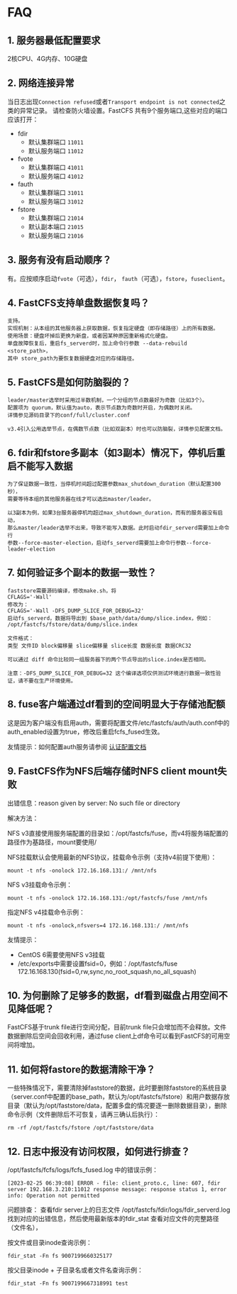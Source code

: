 # FAQ

## 1. 服务器最低配置要求

2核CPU、4G内存、10G硬盘

## 2. 网络连接异常

当日志出现`Connection refused`或者`Transport endpoint is not connected`之类的异常记录。
请检查防火墙设置。FastCFS 共有9个服务端口,这些对应的端口应该打开：

* fdir
  * 默认集群端口 `11011`
  * 默认服务端口 `11012`
* fvote
  * 默认集群端口 `41011`
  * 默认服务端口 `41012`
* fauth
  * 默认集群端口 `31011`
  * 默认服务端口 `31012`
* fstore
  * 默认集群端口 `21014`
  * 默认副本端口 `21015`
  * 默认服务端口 `21016`


## 3. 服务有没有启动顺序？

有。应按顺序启动`fvote`（可选），`fdir`， `fauth`（可选），`fstore`，`fuseclient`。

## 4. FastCFS支持单盘数据恢复吗？

```
支持。
实现机制：从本组的其他服务器上获取数据，恢复指定硬盘（即存储路径）上的所有数据。
使用场景：硬盘坏掉后更换为新盘，或者因某种原因重新格式化硬盘。
单盘故障恢复后，重启fs_serverd时，加上命令行参数 --data-rebuild <store_path>，
其中 store_path为要恢复数据硬盘对应的存储路径。
```

## 5. FastCFS是如何防脑裂的？

```
leader/master选举时采用过半数机制，一个分组的节点数最好为奇数（比如3个）。
配置项为 quorum，默认值为auto，表示节点数为奇数时开启，为偶数时关闭。
详情参见源码目录下的conf/full/cluster.conf

v3.4引入公用选举节点，在偶数节点数（比如双副本）时也可以防脑裂，详情参见配置文档。
```

## 6. fdir和fstore多副本（如3副本）情况下，停机后重启不能写入数据

```
为了保证数据一致性，当停机时间超过配置参数max_shutdown_duration（默认配置300秒），
需要等待本组的其他服务器在线才可以选出master/leader。

以3副本为例，如果3台服务器停机均超过max_shutdown_duration，而有的服务器没有启动，
那么master/leader选举不出来，导致不能写入数据。此时启动fdir_serverd需要加上命令行
参数--force-master-election，启动fs_serverd需要加上命令行参数--force-leader-election
```

## 7. 如何验证多个副本的数据一致性？

```
faststore需要源码编译，修改make.sh，将
CFLAGS='-Wall'
修改为：
CFLAGS='-Wall -DFS_DUMP_SLICE_FOR_DEBUG=32'
启动fs_serverd，数据将导出到 $base_path/data/dump/slice.index，例如：
/opt/fastcfs/fstore/data/dump/slice.index

文件格式：
类型 文件ID block偏移量 slice偏移量 slice长度 数据长度 数据CRC32

可以通过 diff 命令比较同一组服务器下的两个节点导出的slice.index是否相同。

注意：-DFS_DUMP_SLICE_FOR_DEBUG=32 这个编译选项仅供测试环境进行数据一致性验证，请不要在生产环境使用。

```

## 8. fuse客户端通过df看到的空间明显大于存储池配额

这是因为客户端没有启用auth，需要将配置文件/etc/fastcfs/auth/auth.conf中的auth_enabled设置为true，修改后重启fcfs_fused生效。

友情提示：如何配置auth服务请参阅 [认证配置文档](AUTH-zh_CN.md)

## 9. FastCFS作为NFS后端存储时NFS client mount失败

出错信息：reason given by server: No such file or directory

解决方法：

NFS v3直接使用服务端配置的目录如：/opt/fastcfs/fuse，而v4将服务端配置的路径作为基路径，mount要使用/

NFS挂载默认会使用最新的NFS协议，挂载命令示例（支持v4前提下使用）：
```
mount -t nfs -onolock 172.16.168.131:/ /mnt/nfs
```

NFS v3挂载命令示例：
```
mount -t nfs -onolock 172.16.168.131:/opt/fastcfs/fuse /mnt/nfs
```

指定NFS v4挂载命令示例：
```
mount -t nfs -onolock,nfsvers=4 172.16.168.131:/ /mnt/nfs
```

友情提示：
   * CentOS 6需要使用NFS v3挂载
   * /etc/exports中需要设置fsid=0，例如：/opt/fastcfs/fuse 172.16.168.130(fsid=0,rw,sync,no_root_squash,no_all_squash)

## 10. 为何删除了足够多的数据，df看到磁盘占用空间不见降低呢？

FastCFS基于trunk file进行空间分配，目前trunk file只会增加而不会释放。文件数据删除后空间会回收利用，通过fuse client上df命令可以看到FastCFS的可用空间将增加。

## 11. 如何将fastore的数据清除干净？

一些特殊情况下，需要清除掉faststore的数据，此时要删除faststore的系统目录（server.conf中配置的base_path，默认为/opt/fastcfs/fstore）和用户数据存放目录（默认为/opt/faststore/data，配置多盘的情况要逐一删除数据目录），删除命令示例（文件删除后不可恢复，请再三确认后执行）：
```
rm -rf /opt/fastcfs/fstore /opt/faststore/data
```

## 12. 日志中报没有访问权限，如何进行排查？

/opt/fastcfs/fcfs/logs/fcfs_fused.log 中的错误示例：
```
[2023-02-25 06:39:08] ERROR - file: client_proto.c, line: 607, fdir server 192.168.3.210:11012 response message: response status 1, error info: Operation not permitted
```

问题排查：
查看fdir server上的日志文件 /opt/fastcfs/fdir/logs/fdir_serverd.log
找到对应的出错信息，然后使用最新版本的fdir_stat 查看对应文件的完整路径（文件名），

按文件或目录inode查询示例：

```
fdir_stat -Fn fs 9007199660325177
```

按父目录inode + 子目录名或者文件名查询示例：
```
fdir_stat -Fn fs 9007199667318991 test
```
